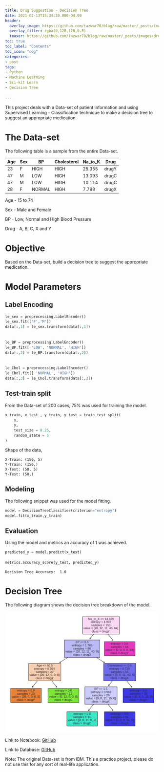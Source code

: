 ```yaml
---
title: Drug Suggestion - Decision Tree
date: 2021-02-13T15:34:30.000-04:00
header:
  overlay_image: https://github.com/tazwar70/blog/raw/master/_posts/images/drug%20suggestion%20decision%20tree.png
  overlay_filter: rgba(0,128,128,0.5)
  teaser: https://github.com/tazwar70/blog/raw/master/_posts/images/drug%20suggestion%20decision%20tree.png
toc: true
toc_label: "Contents"
toc_icon: "cog"
categories:
- post
tags:
- Python
- Machine Learning
- Sci-kit Learn
- Decision Tree

---
```


This project deals with a Data-set of patient information and using Supervised Learning - Classification technique to make a decision tree to suggest an appropriate medication.

# The Data-set

The following table is a sample from the entire Data-set.

| Age | Sex | BP     | Cholesterol | Na_to_K | Drug  |
|-----|-----|--------|-------------|---------|-------|
| 23  | F   | HIGH   | HIGH        | 25.355  | drugY |
| 47  | M   | LOW    | HIGH        | 13.093  | drugC |
| 47  | M   | LOW    | HIGH        | 10.114  | drugC |
| 28  | F   | NORMAL | HIGH        | 7.798   | drugX |

Age - 15 to 74

Sex - Male and Female

BP - Low, Normal and High Blood Pressure

Drug - A, B, C, X and Y

# Objective

Based on the Data-set, build a decision tree to suggest the appropriate medication.

# Model Parameters

## Label Encoding

```python
le_sex = preprocessing.LabelEncoder()
le_sex.fit(['F','M'])
data[:,1] = le_sex.transform(data[:,1]) 


le_BP = preprocessing.LabelEncoder()
le_BP.fit([ 'LOW', 'NORMAL', 'HIGH'])
data[:,2] = le_BP.transform(data[:,2])


le_Chol = preprocessing.LabelEncoder()
le_Chol.fit([ 'NORMAL', 'HIGH'])
data[:,3] = le_Chol.transform(data[:,3])
```

## Test-train split

From the Data-set of 200 cases, 75% was used for training the model.

```python
x_train, x_test , y_train, y_test = train_test_split(
    x,
    y,
    test_size = 0.25,
    random_state = 5
)
```

Shape of the data,

    X-Train: (150, 5)
    Y-Train: (150,)
    X-Test: (50, 5)
    Y-Test: (50,)

## Modeling

The following snippet was used for the model fitting.

```python
model = DecisionTreeClassifier(criterion="entropy")
model.fit(x_train,y_train)
```

## Evaluation

Using the model and metrics an accuracy of 1 was achieved.

```python
predicted_y = model.predict(x_test)

metrics.accuracy_score(y_test, predicted_y)
```

    Decision Tree Accuracy:  1.0


# Decision Tree

The following diagram shows the decision tree breakdown of the model.

![Decision Tree](https://github.com/tazwar70/blog/raw/master/_posts/images/drug%20suggestion%20decision%20tree.png)

Link to Notebook: [GitHub](https://github.com/tazwar70/Drug-Suggestion)

Link to Database: [GitHub](https://github.com/tazwar70/Databases/blob/main/drug_stats.csv)

Note: The original Data-set is from IBM. This a practice project, please do not use this for any sort of real-life application.